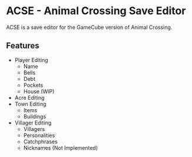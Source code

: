 # ACSE - Animal Crossing Save Editor

ACSE is a save editor for the GameCube version of Animal Crossing.

## Features
* Player Editing
	* Name
	* Bells
	* Debt
	* Pockets
	* House (WIP)
* Acre Editing
* Town Editing
	* Items
	* Buildings
* Villager Editing
	* Villagers
	* Personalities
	* Catchphrases
	* Nicknames (Not Implemented)
